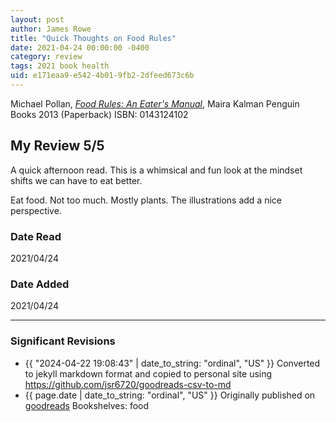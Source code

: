 ```yaml
---
layout: post
author: James Rowe
title: "Quick Thoughts on Food Rules"
date: 2021-04-24 00:00:00 -0400
category: review
tags: 2021 book health
uid: e171eaa9-e542-4b01-9fb2-2dfeed673c6b
---
```


Michael Pollan, *[Food Rules: An Eater's Manual](https://www.goodreads.com/book/show/17707668)*, Maira Kalman Penguin Books 2013 (Paperback) ISBN: 0143124102

## My Review 5/5

A quick afternoon read. This is a whimsical and fun look at the mindset shifts we can have to eat better.

Eat food. Not too much. Mostly plants. The illustrations add a nice perspective. 

### Date Read
2021/04/24

### Date Added
2021/04/24

---

### Significant Revisions

- {{ "2024-04-22 19:08:43" | date_to_string: "ordinal", "US" }} Converted to jekyll markdown format and copied to personal site using https://github.com/jsr6720/goodreads-csv-to-md
- {{ page.date | date_to_string: "ordinal", "US" }} Originally published on [goodreads](https://www.goodreads.com) Bookshelves: food
